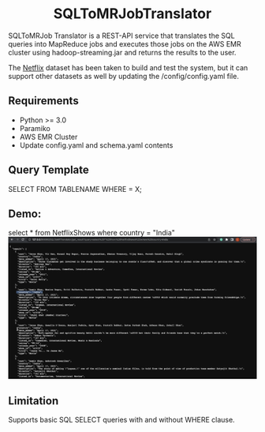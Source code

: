 <h1 align="center">SQLToMRJobTranslator</h1>

SQLToMRJob Translator is a REST-API service that translates the SQL queries into MapReduce jobs and executes those jobs on the AWS EMR cluster using hadoop-streaming.jar and returns the results to the user.

The [Netflix](https://www.kaggle.com/datasets/shivamb/netflix-shows) dataset has been taken to build and test the system, but it can support other datasets as well by updating the /config/config.yaml file.

## Requirements
* Python >= 3.0
* Paramiko
* AWS EMR Cluster
* Update config.yaml and schema.yaml contents

## Query Template
SELECT <COLUMNS> FROM TABLENAME WHERE <COLUMN> = X;

## Demo:
select * from NetflixShows where country = "India" 
![Demo](demo/demo.png)

## Limitation
Supports basic SQL SELECT queries with and without WHERE clause.
